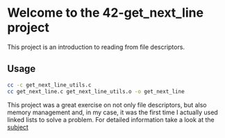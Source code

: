 # Welcome to the 42-get_next_line project

This project is an introduction to reading from file descriptors.

## Usage

```bash
cc -c get_next_line_utils.c
cc get_next_line.c get_next_line_utils.o -o get_next_line
```

This project was a great exercise on not only file descriptors, but also memory management and, in my case, it was the first time I actually used linked lists to solve a problem. For detailed information take a look at the [subject](en.subject.pdf)
